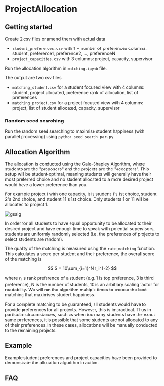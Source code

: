 # ProjectAllocation

## Getting started
Create 2 csv files or amend them with actual data
- `student_preferences.csv` with 1 + number of preferences columns: student, preference1, preference2, ..., preferenceN
- `project_capacities.csv` with 3 columns: project, capacity, supervisor

Run the allocation algorithm in `matching.ipynb` file.

The output are two csv files
- `matching_student.csv` for a student focused view with 4 columns: student, project allocated, preference rank of allocation, list of preferences
- `matching_project.csv` for a project focused view with 4 columns: project, list of student allocated, capacity, supervisor

### Random seed searching
Run the random seed searching to maximise student happiness (with parallel processing) using `python seed_search_par.py`

## Allocation Algorithm
The allocation is conducted using the Gale-Shapley Algorithm, where students are the "proposers" and the projects are the "acceptors". This setup will be student-optimal, meaning students will generally have their most preferred choice and no student allocated to a more desired project would have a lower preference than you.

For example project 1 with one capacity, it is student 1's 1st choice, student 2's 2nd choice, and student 11's 1st choice. Only students 1 or 11 will be allocated to project 1.

![gsalg](https://upload.wikimedia.org/wikipedia/commons/thumb/5/52/Gale-Shapley.gif/731px-Gale-Shapley.gif)

In order for all students to have equal opportunity to be allocated to their desired project and have enough time to speak with potential supervisors, students are uniformly randomly selected (i.e. the preferences of projects to select students are random). 

The quality of the matching is measured using the `rate_matching` function. This calculates a score per student and their preference, the overall score of the matching is 

$$ S = 10\sum_{i=1}^N r_i^{-2} $$

 where $r_i$ is rank preference of a student (e.g. 1 is top preference, 3 is third preference), N is the number of students, 10 is an arbitrary scaling factor for readability. We will run the algorithm multiple times to choose the best matching that maximises student happiness.

For a complete matching to be guaranteed, all students would have to provide preferences for all projects. However, this is impractical. Thus in particular circumstances, such as when too many students have the exact same preferences, it is possible that some students are not allocated to any of their preferences. In these cases, allocations will be manually conducted to the remaining projects.

## Example
Example student preferences and project capacities have been provided to demonstrate the allocation algorithm in action.

## FAQ

